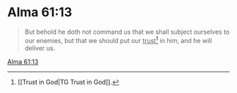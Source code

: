 # Alma 61:13

> But behold he doth not command us that we shall subject ourselves to our enemies, but that we should put our <u>trust</u>[^a] in him, and he will deliver us.

[Alma 61:13](https://www.churchofjesuschrist.org/study/scriptures/bofm/alma/61?lang=eng&id=p13#p13)


[^a]: [[Trust in God|TG Trust in God]].  
